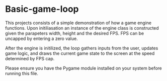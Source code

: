 # Basic-game-loop

This projects consists of a simple demonstration of how a game engine functions. Upon initiliasation an instance of the engine class is constructed given the parapeters width, height and the desired FPS. FPS can be uncapped by entering a zero value.

After the engine is initilized, the loop gathers inputs from the user, updates game logic, and draws the current game state to the screen at the speed determined by FPS cap.

Please ensure you have the Pygame module installed on your system before running this file.
